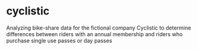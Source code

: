 # cyclistic
Analyzing bike-share data for the fictional company Cyclistic to determine differences between riders with an annual membership and riders who purchase single use passes or day passes
